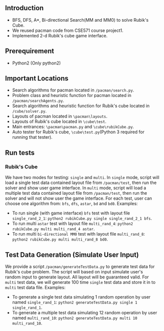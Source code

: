 
## Introduction
- BFS, DFS, A*, Bi-directional Search(MM and MM0) to solve Rubik's Cube.
- We reused pacman code from CSE571 course project1.
- Implemented 2-d Rubik's cube game interface.
## Prerequirement
- Python2 (Only python2)
## Important Locations
- Search algorithms for pacman located in `/pacman/search.py`.
- Problem class and heuristic function for pacman located in `/pacman/searchAgents.py`.
- Search algorithms and heuristic function for Rubik's cube located in `/cube/solver.py`.
- Layouts of pacman located in `\pacman\layouts`.
- Layouts of Rubik's cube located in `\cube\test`.
- Main entrances: `\pacman\pacman.py` and `\cube\rubikCube.py`.
- Auto tester for Rubik's cube, `\cube\test.py`(Python 3 required for running that tester).
## Run tests
### Rubik's Cube
We have two modes for testing: `single` and `multi`. In `single` mode, script will load a single test data contained layout file from `/pacman/test`, then run the solver and show user game interface. In `multi` mode, script will load a multiple test data contained layout file from `/pacman/test`, then run the solver and will not show user the game interface. For each test, user can choose one algorithm from: `bfs`, `dfs`, `astar`, `bd` and `bd0`. Examples:
- To run single (with game interface) `bfs` test with layout file `single_rand_2_1`: `python2 rubikCube.py single single_rand_2_1 bfs`.
- To run multi `astar` test with layout file `multi_rand_4`: `python2 rubikCube.py multi multi_rand_4 astar`.
- To run multi `bi-directional MM0` test with layout file `multi_rand_8`: `python2 rubikCube.py multi multi_rand_8 bd0`.
## Test Data Generation (Simulate User Input)
We provide a script `/pacman/generateTestData.py` to generate test data for Rubik's cube problem. The script will based on input simulate user's random input to generate layout. All layout will be guaranteed valid. For `multi` test data, we will generate 100 time `single` test data and store it in to `multi` test data file. Examples:
- To generate a single test data simulating 1 random operation by user named `single_rand_1`: `python2 generateTestData.py single 1 single_rand_1`.
- To generate a multiple test data simulating 12 random operation by user named `multi_rand_10`: `python2 generateTestData.py multi 10 multi_rand_10`.

